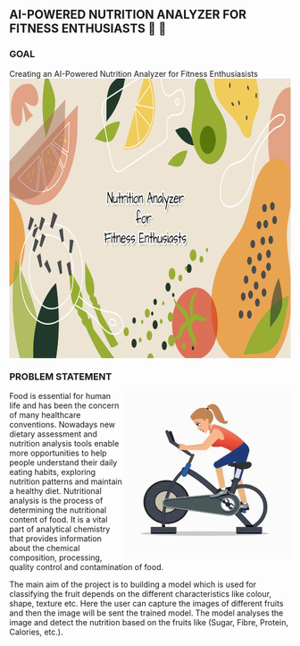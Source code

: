 ## AI-POWERED NUTRITION ANALYZER FOR FITNESS ENTHUSIASTS  :muscle: :grapes:
### GOAL 
Creating an AI-Powered Nutrition Analyzer for Fitness Enthusiasists
<img src="https://github.com/IBM-EPBL/IBM-Project-17832-1659676633/blob/main/Gif/banner.png" height=500 align ="center">















### PROBLEM STATEMENT
<img src="https://github.com/IBM-EPBL/IBM-Project-17832-1659676633/blob/main/Gif/cycling_.gif" height=300 width=300 align="right">

Food is essential for human life and has been the concern of many healthcare conventions. Nowadays new dietary assessment and nutrition analysis tools enable more opportunities to help people understand their daily eating habits, exploring nutrition patterns and maintain a healthy diet. Nutritional analysis is the process of determining the nutritional content of food. It is a vital part of analytical chemistry that provides information about the chemical composition, processing, quality control and contamination of food.

 
The main aim of the project is to building a model which is used for classifying the fruit depends on the different characteristics like colour, shape, texture etc. Here the user can capture the images of different fruits and then the image will be sent the trained model. The model analyses the image and detect the nutrition based on the fruits like (Sugar, Fibre, Protein, Calories, etc.).

